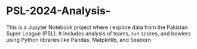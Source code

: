 # PSL-2024-Analysis-
This is a Jupyter Notebook project where I explore data from the Pakistan Super League (PSL). It includes analysis of teams, run scores, and bowlers using Python libraries like Pandas, Matplotlib, and Seaborn.
